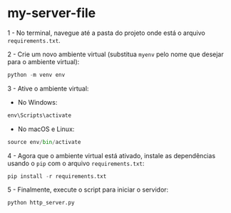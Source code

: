 # my-server-file

1 - No terminal, navegue até a pasta do projeto onde está o arquivo `requirements.txt`.

2 - Crie um novo ambiente virtual (substitua `myenv` pelo nome que desejar para o ambiente virtual):

```python
python -m venv env
```

3 - Ative o ambiente virtual:

- No Windows:

```python
env\Scripts\activate
```

- No macOS e Linux:

```python
source env/bin/activate
```

4 - Agora que o ambiente virtual está ativado, instale as dependências usando o `pip` com o arquivo `requirements.txt`:

```python
pip install -r requirements.txt
```

5 - Finalmente, execute o script para iniciar o servidor:

```python
python http_server.py
```

